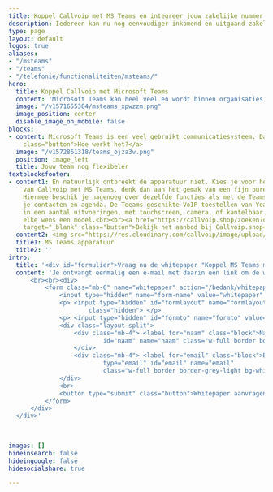 ```yaml
---
title: Koppel Callvoip met MS Teams en integreer jouw zakelijke nummer
description: Iedereen kan nu nog eenvoudiger inkomend en uitgaand zakelijk bellen met de koppeling tussen MS Teams en de Callvoip telefooncentrale.
type: page
layout: default
logos: true
aliases:
- "/msteams"
- "/teams"
- "/telefonie/functionaliteiten/msteams/"
hero:
  title: Koppel Callvoip met Microsoft Teams
  content: 'Microsoft Teams kan heel veel en wordt binnen organisaties voor veel zaken gebruikt.  Met de gewenning aan het MS Teams systeem en de grote footprint van Microsoft is het niet onlogisch dat bedrijven zoeken naar een integratie van hun vaste zakelijke telefonie met Microsoft Teams.<br><br>Maar wat komt er allemaal bij kijken? Hoeveel tijd kost het om een koppeling te maken? En hoe ziet de integratie er dan uit?<br><br>Om antwoord te geven op deze vragen hebben we een whitepaper geschreven. Deze whitepaper is bedoeld voor iedereen die geïnteresseerd is een verrijking van MS Teams met een zakelijk telefoonnummer.<br><br><a href="#formulier" class="button">MS Teams Whitepaper aanvragen</a>'
  image: "/v1571655384/msteams_xpwzzm.png"
  image_position: center
  disable_image_on_mobile: false
blocks:
- content: Microsoft Teams is een veel gebruikt communicatiesysteem. Daarnaast kan MS Teams gebruikt worden op elke PC, Mac of mobiel apparaat, en dat voegt flexibiliteit en plaats-onafhankelijkheid toe aan jouw team. Iedereen kan nu nog eenvoudiger inkomend en uitgaand zakelijk bellen met de koppeling tussen MS Teams en de callvoip telefooncentrale- waar dan ook en met welke apparatuur dan ook.<br><br><a href="https://www.callvoip.nl/marketplace/teams/"
    class="button">Hoe werkt het?</a>
  image: "/v1572861318/teams_ojza3v.png"
  position: image_left
  title: Jouw team nog flexibeler
textblocksfooter:
- content1: En natuurlijk ontbreekt de apparatuur niet. Kies je voor het integreren
    van Callvoip met MS Teams, denk dan aan het gemak van een fijn bureautoestel.
    Hiermee beschik je nagenoeg over dezelfde functies als met de Teams app, zoals
    je contacten en agenda. De Teeams-geschikte VoIP-toestellen van Yealink zijn er
    in een aantal uitvoeringen, met touchscreen, camera, of kantelbaar display. Voor
    elke wens een model.<br><br><a href="https://callvoip.shop/zoeken?controller=search&orderby=position&orderway=desc&search_query=teams"
    target="_blank" class="button">Bekijk het aanbod bij Callvoip.shop</a>
  content2: <img src="https://res.cloudinary.com/callvoip/image/upload/c_limit,h_512,w_512/v1593694950/MSteams_beeuzx.png">
  title1: MS Teams apparatuur
  title2: ''
intro:
  title: '<div id="formulier">Vraag nu de whitepaper "Koppel MS Teams met Callvoip" aan</div>'
  content: 'Je ontvangt eenmalig een e-mail met daarin een link om de whitepaper te downloaden.
      <br><br><div>
          <form class="mb-6" name="whitepaper" action="/bedank/whitepaper/" accept-charset="UTF-8" method="POST" data-netlify="true">
              <input type="hidden" name="form-name" value="whitepaper" />
              <p> <input type="hidden" id="formlayout" name="formlayout" value="d-8b49c21d95ab4559a59613773a179695"
                      class="hidden"> </p>
              <p> <input type="hidden" id="formto" name="formto" value="offerte" class="hidden"> </p>
              <div class="layout-split">
                  <div class="mb-4"> <label for="naam" class="block">Naam</label> <input type="text"
                          id="naam" name="naam" class="w-full border border-grey-light bg-white px-3 py-2 text-base">
                  </div>
                  <div class="mb-4"> <label for="email" class="block">Email <span class="text-red">*</span></label> <input
                          type="email" id="email" name="email"
                          class="w-full border border-grey-light bg-white px-3 py-2 text-base" required=""> </div>
              </div>
              <br>
              <button type="submit" class="button">Whitepaper aanvragen</button>
          </form>
      </div>
  </div>'
 

 
images: []
hideinsearch: false
hideingoogle: false
hidesocialshare: true

---
```

